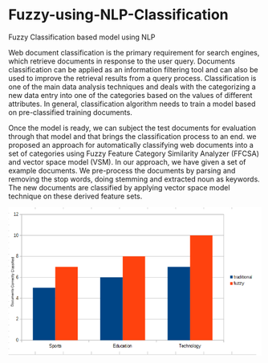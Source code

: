 # Fuzzy-using-NLP-Classification
Fuzzy Classification based model using NLP

Web document classification is the primary requirement for search engines, which retrieve documents in response to the user query. Documents classification can be applied as an information filtering tool and can also be used to improve the retrieval results from a query process. Classification is one of the main data analysis techniques and deals with the categorizing a new data entry into one of the categories based on the values of different attributes. In general, classification algorithm needs to train a model based on pre-classified training documents.

Once the model is ready, we can subject the test documents for evaluation through that model and that brings the classification process to an end. we proposed an approach for automatically classifying web documents into a set of categories using Fuzzy Feature Category Similarity Analyzer (FFCSA)  and vector space model (VSM). In our approach, we have given a set of example documents. We pre-process the documents by parsing and removing the stop words, doing stemming  and extracted noun as keywords. The new documents are classified by applying vector space model technique on these derived feature sets.

![Results](https://github.com/abhishekpandey532/Fuzzy-using-NLP-Classification/blob/master/Results.png "Results")
